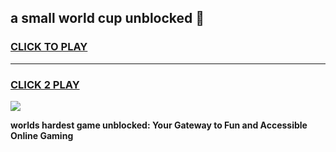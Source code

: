 
## a small world cup unblocked 👋
<h3>
<a href="https://premium.freeplayer.one?title=a_small_world_cup_unblocked&ref=13F">CLICK TO PLAY</a></h3>
<hr>

<h3>
<a href="https://premium.freeplayer.one?title=a_small_world_cup_unblocked&ref=13F">CLICK 2 PLAY</a>
  
</h3>

<a href="https://premium.freeplayer.one?title=a_small_world_cup_unblocked&ref=12F/"><img src="https://clearcache.store/games.png"></a>


**worlds hardest game unblocked: Your Gateway to Fun and Accessible Online Gaming**
